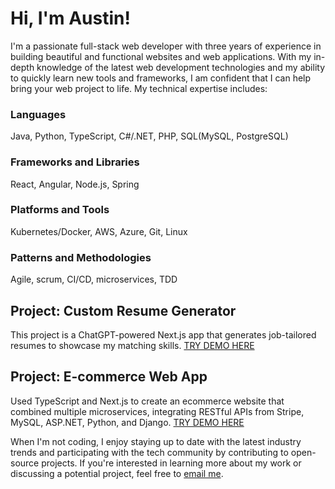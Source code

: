 # Hi, I'm Austin!

I'm a passionate full-stack web developer with three years of experience in building beautiful and functional websites and web applications. With my in-depth knowledge of the latest web development technologies and my ability to quickly learn new tools and frameworks, I am confident that I can help bring your web project to life. My technical expertise includes:

### Languages
Java, Python, TypeScript, C#/.NET, PHP, SQL(MySQL, PostgreSQL)

### Frameworks and Libraries
React, Angular, Node.js, Spring

### Platforms and Tools
Kubernetes/Docker, AWS, Azure, Git, Linux

### Patterns and Methodologies
Agile, scrum, CI/CD, microservices, TDD

## Project: Custom Resume Generator
This project is a ChatGPT-powered Next.js app that generates job-tailored resumes to showcase my matching skills.
[TRY DEMO HERE](https://austin-resume.netlify.app)

## Project: E-commerce Web App
Used TypeScript and Next.js to create an ecommerce website that combined multiple microservices, integrating RESTful APIs from Stripe, MySQL, ASP.NET, Python, and Django. 
[TRY DEMO HERE](https://austinjcheng.netlify.app)

When I'm not coding, I enjoy staying up to date with the latest industry trends and participating with the tech community by contributing to open-source projects. If you're interested in learning more about my work or discussing a potential project, feel free to [email me](mailto:austinjcheng@gmail.com).

